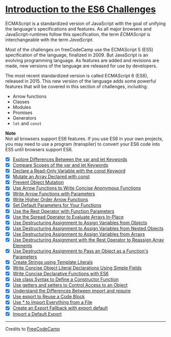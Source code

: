 # [Introduction to the ES6 Challenges](https://learn.freecodecamp.org/javascript-algorithms-and-data-structures/es6)

ECMAScript is a standardized version of JavaScript with the goal of unifying the language's specifications and features. As all major browsers and JavaScript-runtimes follow this specification, the term _ECMAScript_ is interchangeable with the term _JavaScript_.

Most of the challenges on freeCodeCamp use the ECMAScript 5 (ES5) specification of the language, finalized in 2009. But JavaScript is an evolving programming language. As features are added and revisions are made, new versions of the language are released for use by developers.

The most recent standardized version is called ECMAScript 6 (ES6), released in 2015. This new version of the language adds some powerful features that will be covered in this section of challenges, including:

- Arrow functions
- Classes
- Modules
- Promises
- Generators
- `let` and `const`

**Note**  
Not all browsers support ES6 features. If you use ES6 in your own projects, you may need to use a program (transpiler) to convert your ES6 code into ES5 until browsers support ES6.

- [x] [Explore Differences Between the var and let Keywords](01-explore-differences-between-the-var-and-let-keywords.js)
- [x] [Compare Scopes of the var and let Keywords](02-compare-scopes-of-the-var-and-let-keywords.js)
- [x] [Declare a Read-Only Variable with the const Keyword](03-declare-a-read-only-variable-with-the-const-keyword.js)
- [x] [Mutate an Array Declared with const](04-mutate-an-array-declared-with-const.js)
- [x] [Prevent Object Mutation](05-prevent-object-mutation.js)
- [x] [Use Arrow Functions to Write Concise Anonymous Functions](06-use-arrow-functions-to-write-concise-anonymous-functions.js)
- [x] [Write Arrow Functions with Parameters](07-write-arrow-functions-with-parameters.js)
- [x] [Write Higher Order Arrow Functions](08-write-higher-order-arrow-functions.js)
- [x] [Set Default Parameters for Your Functions](09-set-default-parameters-for-your-functions.js)
- [x] [Use the Rest Operator with Function Parameters](10-use-the-rest-operator-with-function-parameters.js)
- [x] [Use the Spread Operator to Evaluate Arrays In-Place](11-use-the-spread-operator-to-evaluate-arrays-in-place.js)
- [x] [Use Destructuring Assignment to Assign Variables from Objects](12-use-destructuring-assignment-to-assign-variables-from-objects.js)
- [x] [Use Destructuring Assignment to Assign Variables from Nested Objects](13-use-destructuring-assignment-to-assign-variables-from-nested-objects.js)
- [x] [Use Destructuring Assignment to Assign Variables from Arrays](14-use-destructuring-assignment-to-assign-variables-from-arrays.js)
- [x] [Use Destructuring Assignment with the Rest Operator to Reassign Array Elements](15-use-destructuring-assignment-with-the-rest-operator-to-reassign-array-elements.js)
- [x] [Use Destructuring Assignment to Pass an Object as a Function's Parameters](16-use-destructuring-assignment-to-pass-an-object-as-a-functions-parameters.js)
- [x] [Create Strings using Template Literals](17-create-strings-using-template-literals.js)
- [x] [Write Concise Object Literal Declarations Using Simple Fields](18-write-concise-object-literal-declarations-using-simple-fields.js)
- [x] [Write Concise Declarative Functions with ES6](19-write-concise-declarative-functions-with-es6.js)
- [x] [Use class Syntax to Define a Constructor Function](20-use-class-syntax-to-define-a-constructor-function.js)
- [x] [Use getters and setters to Control Access to an Object](21-use-getters-and-setters-to-control-access-to-an-object.js)
- [x] [Understand the Differences Between import and require](22-understand-the-differences-between-import-and-require.js)
- [x] [Use export to Reuse a Code Block](23-use-export-to-reuse-a-code-block.js)
- [x] [Use * to Import Everything from a File](24-use--to-import-everything-from-a-file.js)
- [x] [Create an Export Fallback with export default](25-create-an-export-fallback-with-export-default.js)
- [x] [Import a Default Export](26-import-a-default-export.js)

---

Credits to [FreeCodeCamp](https://www.freecodecamp.org/)